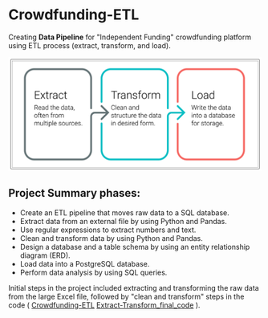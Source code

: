 # Crowdfunding-ETL
Creating **Data Pipeline** for "Independent Funding"  crowdfunding platform using ETL process (extract, transform, and load).

![This is an image](https://github.com/MilosPopov007/Crowdfunding-ETL/blob/main/ETL.png)

## Project Summary phases:

* Create an ETL pipeline that moves raw data to a SQL database.
* Extract data from an external file by using Python and Pandas.
* Use regular expressions to extract numbers and text.
* Clean and transform data by using Python and Pandas.
* Design a database and a table schema by using an entity relationship diagram (ERD).
* Load data into a PostgreSQL database.
* Perform data analysis by using SQL queries.

Initial steps in the project included extracting and transforming the raw data from the large Excel file, followed by "clean and transform" steps in the code ( [Crowdfunding-ETL](https://github.com/MilosPopov007/Crowdfunding-ETL/blob/main/Crowdfunding_ETL.ipynb) [Extract-Transform_final_code](https://github.com/MilosPopov007/Crowdfunding-ETL/blob/main/Extract-Transform_final_code.ipynb.ipynb) ).

